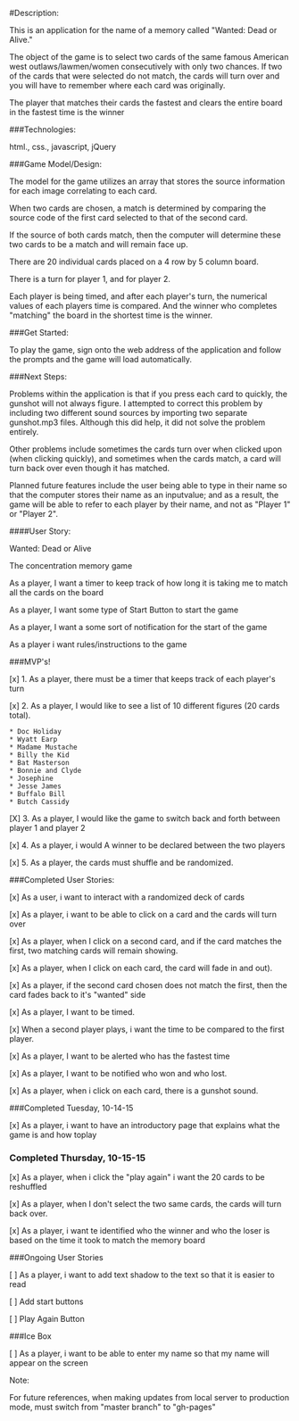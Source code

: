 #Description:

This is an application for the name of a memory called "Wanted: Dead or Alive."

The object of the game is to select two cards of the same famous American west outlaws/lawmen/women  consecutively with only two chances.  If two of the cards that were selected do not match, the cards will turn over and you will have to remember where each card was originally.

The player that matches their cards the fastest and clears the entire board in the fastest time is the winner

###Technologies:

html., css., javascript, jQuery


###Game Model/Design:

The model for the game utilizes an array that stores the source information for each image correlating to each card.

When two cards are chosen, a match is determined by comparing the source code of the first card selected to that of the second card.

If the source of both cards match, then the computer will determine these two cards to be a match and will remain face up.

There are 20 individual cards placed on a 4 row by 5 column board.

There is a turn for player 1, and for player 2.  

Each player is being timed, and after each player's turn, the numerical values of each players time is compared.  And the winner who completes "matching" the board in the shortest time is the winner.

###Get Started:

To play the game, sign onto the web address of the application and follow the prompts and the game will load automatically.

###Next Steps:

Problems within the application is that if you press each card to quickly, the gunshot will not always figure.  I attempted to correct this problem by including two different sound sources by importing two separate gunshot.mp3 files.  Although this did help, it did not solve the problem entirely.

Other problems include sometimes the cards turn over when clicked upon (when clicking quickly), and sometimes when the cards match, a card will turn back over even though it has matched.

Planned future features include the user being able to type in their name so that the computer stores their name as an inputvalue; and as a result, the game will be able to refer to each player by their name, and not as "Player 1" or "Player 2".


####User Story:


Wanted: Dead or Alive

The concentration memory game

As a player, I want a timer to keep track of how long it is taking me to match all the cards on the board

As a player, I want some type of Start Button to start the game

As a player, I want a some sort of notification for the start of the game

As a player i want rules/instructions to the game


###MVP's!

[x] 1.  As a player, there must be a timer that keeps track of each player's turn

[x] 2.  As a player, I would like to see a list of 10 different figures (20 cards total).

	* Doc Holiday
	* Wyatt Earp
	* Madame Mustache
	* Billy the Kid
	* Bat Masterson
	* Bonnie and Clyde
	* Josephine
	* Jesse James
	* Buffalo Bill
	* Butch Cassidy

[X] 3.  As a player, I would like the game to switch back and forth between player 1 and player 2

[x] 4.  As a player, i would A winner to be declared between the two players

[x] 5.  As a player, the cards must shuffle and be randomized.
  

###Completed User Stories:

[x] As a user, i want to interact with a randomized deck of cards

[x] As a player, i want to be able to click on a card and the cards will turn over

[x] As a player, when I click on a second card, and if the card matches the first, two matching cards will remain showing.

[x] As a player, when I click on each card, the card will fade in and out).

[x] As a player, if the second card chosen does not match the first, then the card fades back to it's "wanted" side

[x] As a player, I want to be timed.

[x] When a second player plays, i want the time to be compared to the first player.

[x] As a player, I want to be alerted who has the fastest time

[x] As a player, I want to be notified who won and who lost.

[x] As a player, when i click on each card, there is a gunshot sound.

###Completed Tuesday, 10-14-15 

[x] As a player, i want to have an introductory page that explains what the game is and how toplay


### Completed Thursday, 10-15-15 

[x] As a player, when i click the "play again" i want the 20 cards to be reshuffled

[x] As a player, when I don't select the two same cards, the cards will turn back over.

[x] As a player, i want te identified who the winner and who the loser is based on the time it took to match the memory board


###Ongoing User Stories

[ ] As a player, i want to add text shadow to the text so that it is easier to read

[ ] Add start buttons

[ ] Play Again Button 


###Ice Box

[ ] As a player, i want to be able to enter my name so that my name will appear on the screen

Note:

For future references, when making updates from local server to production mode,
must switch from "master branch" to "gh-pages"

























